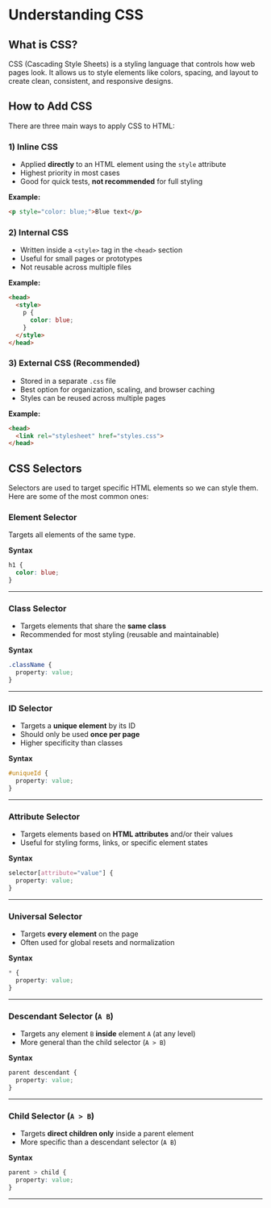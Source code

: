 # Understanding CSS

## What is CSS?

CSS (Cascading Style Sheets) is a styling language that controls how web pages look. It allows us to style elements like colors, spacing, and layout to create clean, consistent, and responsive designs.


## How to Add CSS

There are three main ways to apply CSS to HTML:

### 1) Inline CSS
- Applied **directly** to an HTML element using the `style` attribute  
- Highest priority in most cases  
- Good for quick tests, **not recommended** for full styling

**Example:**
```html
<p style="color: blue;">Blue text</p>
```

### 2) Internal CSS
- Written inside a `<style>` tag in the `<head>` section  
- Useful for small pages or prototypes  
- Not reusable across multiple files

**Example:**
```html
<head>
  <style>
    p {
      color: blue;
    }
  </style>
</head>
```

### 3) External CSS (Recommended)
- Stored in a separate `.css` file  
- Best option for organization, scaling, and browser caching  
- Styles can be reused across multiple pages

**Example:**
```html
<head>
  <link rel="stylesheet" href="styles.css">
</head>
```

## CSS Selectors
Selectors are used to target specific HTML elements so we can style them. Here are some of the most common ones:

### Element Selector
Targets all elements of the same type.

**Syntax**
```css
h1 {
  color: blue;
}
```

---
### Class Selector
- Targets elements that share the **same class**
- Recommended for most styling (reusable and maintainable)

**Syntax**
```css
.className {
  property: value;
}
```

---
### ID Selector
- Targets a **unique element** by its ID
- Should only be used **once per page**
- Higher specificity than classes

**Syntax**
```css
#uniqueId {
  property: value;
}
```
---

### Attribute Selector
- Targets elements based on **HTML attributes** and/or their values
- Useful for styling forms, links, or specific element states

**Syntax**
```css
selector[attribute="value"] {
  property: value;
}
```
---

### Universal Selector
- Targets **every element** on the page
- Often used for global resets and normalization

**Syntax**
```css
* {
  property: value;
}
```
---

### Descendant Selector (`A B`)
- Targets any element `B` **inside** element `A` (at any level)
- More general than the child selector (`A > B`)

**Syntax**
```css
parent descendant {
  property: value;
}

```
---

### Child Selector (`A > B`)
- Targets **direct children only** inside a parent element
- More specific than a descendant selector (`A B`)

**Syntax**
```css
parent > child {
  property: value;
}
```
---